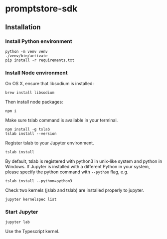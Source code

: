 # promptstore-sdk

## Installation

### Install Python environment

    python -m venv venv
    ./venv/bin/activate
    pip install -r requirements.txt

### Install Node environment

On OS X, ensure that libsodium is installed:

    brew install libsodium

Then install node packages:

    npm i

Make sure tslab command is available in your terminal.

    npm install -g tslab
    tslab install --version

Register tslab to your Jupyter environment.

    tslab install

By default, tslab is registered with python3 in unix-like system and python 
in Windows. If Jupyter is installed with a different Python in your system, 
please specify the python command with `--python` flag, e.g.

    tslab install --python=python3

Check two kernels (jslab and tslab) are installed properly to jupyter.

    jupyter kernelspec list

### Start Jupyter

    jupyter lab

Use the Typescript kernel.